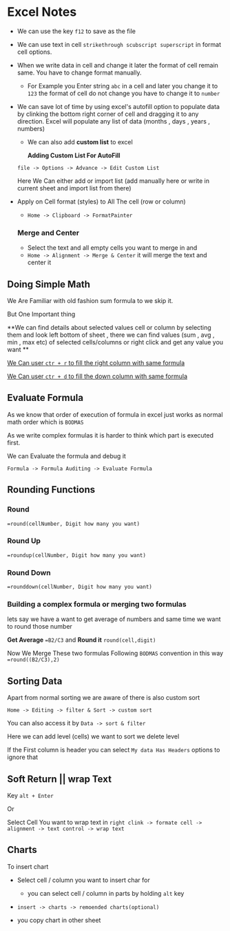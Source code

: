 # Excel Notes

- We can use the key `f12` to save as the file

- We can use text in cell `strikethrough scubscript superscript` in format cell options.

- When we write data in cell and change it later the format of cell remain same. You have to change format manually.

  - For Example you Enter string `abc` in a cell and later you change it to `123` the format of cell do not change you have to change it to `number`

- We can save lot of time by using excel's autofill option to populate data by clinking the bottom right corner of cell and dragging it to any direction. Excel will populate any list of data (months , days , years , numbers) 

  - We can also add **custom list** to excel 

     **Adding Custom List For AutoFill**

  `file -> Options -> Advance -> Edit Custom List`

  Here We Can either add or import list (add manually here or write in current sheet and import list from there)

- Apply on Cell format (styles) to All The cell (row or column)

  - `Home -> Clipboard -> FormatPainter`

  ### Merge and Center 

  - Select the text and all empty cells you want to merge in and 
  - `Home -> Alignment -> Merge & Center` it will merge the text and center it 

## Doing Simple Math

We Are Familiar with old fashion sum formula to we skip it.

But One Important thing 

**We can find details about selected values cell or column by selecting them and look left bottom of sheet , there we can find values (sum , avg , min , max etc) of selected cells/columns or right click and get any value you want **

<u>We Can user `ctr + r` to fill the right column with same formula </u>

<u>We Can user `ctr + d` to fill the down column with same formula </u>

## Evaluate Formula 

As we know that order of execution of formula in excel just works as normal math order which is `BODMAS`

As we write complex formulas it is harder to think which part is executed first.

We can Evaluate the formula and debug it 

`Formula -> Formula Auditing -> Evaluate Formula`

## Rounding Functions 

### Round 

`=round(cellNumber, Digit how many you want)`

### Round Up

`=roundup(cellNumber, Digit how many you want)`

### Round Down

`=rounddown(cellNumber, Digit how many you want)`

### Building a complex formula or merging two formulas 

lets say we have a want to get average of numbers and same time we want to round those number 

**Get Average** `=B2/C3` and **Round it** `round(cell,digit)`

Now We Merge These two formulas Following `BODMAS` convention  in this way `=round((B2/C3),2)`

## Sorting Data

Apart from normal sorting we are aware of there is also custom sort

 `Home -> Editing -> filter & Sort -> custom sort`  

You can also access it by  `Data -> sort & filter`

Here we can add level (cells) we want to sort we delete level 

If the First column is header you can select `My data Has Headers` options to ignore that

## Soft Return || wrap Text

Key `alt + Enter`

Or

Select Cell You want to wrap text in `right clink -> formate cell -> alignment -> text control -> wrap text`

## Charts 

To insert chart 

- Select cell / column you want to insert char for 

  - you can select cell / column in parts by holding `alt` key

- `insert -> charts -> remoended charts(optional)`

- you copy chart in other sheet

  
  
   